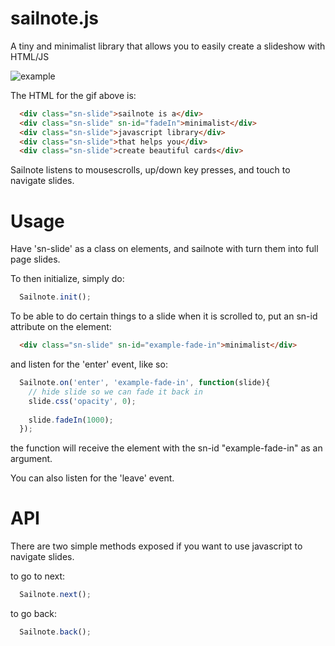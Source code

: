 # sailnote.js
A tiny and minimalist library that allows you to easily create a slideshow with HTML/JS

![example](http://zippy.gfycat.com/EvilCompleteCoqui.gif)


The HTML for the gif above is:
```html
  <div class="sn-slide">sailnote is a</div>
  <div class="sn-slide" sn-id="fadeIn">minimalist</div>
  <div class="sn-slide">javascript library</div>
  <div class="sn-slide">that helps you</div>
  <div class="sn-slide">create beautiful cards</div>
```
Sailnote listens to mousescrolls, up/down key presses, and touch to navigate slides.


# Usage
Have 'sn-slide' as a class on elements, and sailnote with turn them into full page slides.

To then initialize, simply do:
```javascript
  Sailnote.init();
```

To be able to do certain things to a slide when it is scrolled to, put an sn-id attribute on the element:
```html
  <div class="sn-slide" sn-id="example-fade-in">minimalist</div>
```

and listen for the 'enter' event, like so:
```javascript
  Sailnote.on('enter', 'example-fade-in', function(slide){
    // hide slide so we can fade it back in
    slide.css('opacity', 0);
    
    slide.fadeIn(1000);
  });
```
the function will receive the element with the sn-id "example-fade-in" as an argument.

You can also listen for the 'leave' event.

# API

There are two simple methods exposed if you want to use javascript to navigate slides.

to go to next:
```javascript
  Sailnote.next();
```


to go back:
```javascript
  Sailnote.back();
```
